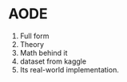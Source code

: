 # AODE
1. Full form 
2. Theory
3. Math behind it
4. dataset from kaggle
5. Its real-world implementation. 
